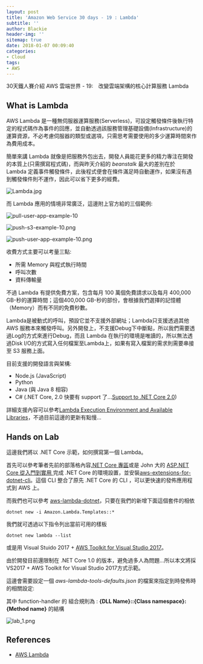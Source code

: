 ```yaml
---
layout: post
title: 'Amazon Web Service 30 days - 19 : Lambda'
subtitle: ''
author: Blackie
header-img: ''
sitemap: true
date: 2018-01-07 00:09:40
categories:
- Cloud
tags:
- AWS
---
```


30天鐵人賽介紹 AWS 雲端世界 - 19:　改變雲端架構的核心計算服務 Lambda

<!-- More -->

## What is Lambda ##

AWS Lambda 是一種無伺服器運算服務(Serverless)，可設定觸發條件後執行特定的程式碼作為事件的回應，並自動透過該服務管理基礎設備(Infrastructure)的運算資源，不必考慮伺服器的類型或選項，只需思考需要使用的多少運算時間來作為費用成本。

簡單來講 Lambda 就像是把服務外包出去，開發人員能花更多的精力專注在開發的本質上(只需撰寫程式碼)，而與昨天介紹的 *beanstalk* 最大的差別在於 Lambda 定義事件觸發條件，此後程式便會在條件滿足時自動運作，如果沒有遇到觸發條件則不運作，因此可以省下更多的經費。

![Lambda.jpg](Lambda.jpg)

而 Lambda 應用的情境非常廣泛，這邊附上官方給的三個範例:

![pull-user-app-example-10](pull-user-app-example-10.png)

![push-s3-example-10.png](push-s3-example-10.png)

![push-user-app-example-10.png](push-user-app-example-10.png)

收費方式主要可以考量三點:

- 所需 Memory 與程式執行時間
- 呼叫次數
- 資料傳輸量

不過 Lambda 有提供免費方案，包含每月 100 萬個免費請求以及每月 400,000 GB-秒的運算時間；這個400,000 GB-秒的部份，會根據我們選擇的記憶體（Memory）而有不同的免費秒數。

Lambda是被動式的呼叫，預設它並不支援外部網址；Lambda只支援透過其他 AWS 服務本來觸發呼叫。另外開發上，不支援Debug下中斷點，所以我們需要透過Log的方式來進行Debug，而且 Lambda 在執行的環境是唯讀的，所以無法透過Disk I/O的方式寫入任何檔案至Lambda上，如果有寫入檔案的需求則需要串接至 S3 服務上面。

目前支援的開發語言與架構:

- Node.js (JavaScript)
- Python
- Java (與 Java 8 相容)
- C# (.NET Core, 2.0 快要有 support 了...[Support to .NET Core 2.0](https://github.com/aws/aws-lambda-dotnet/issues/149))

詳細支援內容可以參考[Lambda Execution Environment and Available Libraries](http://docs.aws.amazon.com/lambda/latest/dg/current-supported-versions.html)，不過目前這邊的更新有點慢...


## Hands on Lab ##

這邊我們將以 .NET Core 示範，如何撰寫第一個 Lambda。

首先可以參考筆者先前的部落格內容[.NET Core 專區](http://blackie1019.github.io/dotnet/)或是 John 大的 [ASP.NET Core 從入門到實用 ](https://ithelp.ithome.com.tw/users/20107461/ironman/1372) 完成 .NET Core 的環境設置，並安裝[aws-extensions-for-dotnet-cli](https://github.com/aws/aws-extensions-for-dotnet-cli)。這個 CLI 整合了原先 .NET Core 的 CLI ，可以更快速的發佈應用程式到 AWS 上。

而我們也可以參考 [aws-lambda-dotnet](https://github.com/aws/aws-lambda-dotnet)，只要在我們的新增下面這個套件的相依

    dotnet new -i Amazon.Lambda.Templates::*

我們就可透過以下指令列出當前可用的樣板

    dotnet new lambda --list

或是用 Visual Stuido 2017 + [AWS Toolkit for Visual Studio 2017](https://marketplace.visualstudio.com/items?itemName=AmazonWebServices.AWSToolkitforVisualStudio2017)。

由於開發目前還限制在 .NET Core 1.0 的版本，避免過多人為問題...所以本文將採 VS2017 + AWS Toolkit for Visual Studio 2017方式示範。

這邊會需要設定一個 *aws-lambda-tools-defaults.json* 的檔案來指定到時發佈時的相關設定:

其中 function-handler 的 組合規則為 : **{DLL Name}::{Class namespace}:{Method name}** 的結構

![lab_1.png](lab_1.png)

## References ##
- [AWS Lambda](https://aws.amazon.com/tw/lambda/details/)